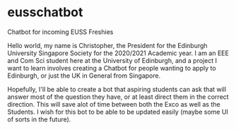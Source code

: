 # eusschatbot
Chatbot for incoming EUSS Freshies

Hello world, my name is Christopher, the President for the Edinburgh University Singapore Society for the 2020/2021 Academic year.
I am an EEE and Com Sci student here at the University of Edinburgh, and a project I want to learn involves creating a Chatbot for people wanting to apply to Edinburgh, or just the UK in General from Singapore.

Hopefully, I'll be able to create a bot that aspiring students can ask that will answer most of the question they have, or at least direct them in the correct direction. This will save alot of time between both the Exco as well as the Students. I wish for this bot to be able to be updated easily (maybe some UI of sorts in the future). 
